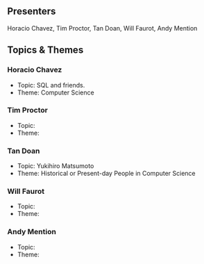 ## Presenters

Horacio Chavez, Tim Proctor, Tan Doan, Will Faurot, Andy Mention

## Topics & Themes

### Horacio Chavez

* Topic: SQL and friends.
* Theme: Computer Science

### Tim Proctor

* Topic:
* Theme:

### Tan Doan

* Topic: Yukihiro Matsumoto
* Theme: Historical or Present-day People in Computer Science

### Will Faurot

* Topic:
* Theme:

### Andy Mention

* Topic:
* Theme:
